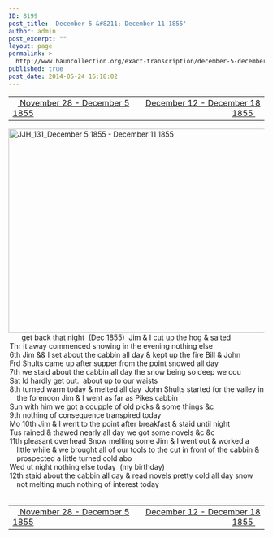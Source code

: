 ```yaml
---
ID: 8199
post_title: 'December 5 &#8211; December 11 1855'
author: admin
post_excerpt: ""
layout: page
permalink: >
  http://www.hauncollection.org/exact-transcription/december-5-december-11-1855/
published: true
post_date: 2014-05-24 16:18:02
---
```

<table style="width: 100%;" align="center">
<tbody>
<tr>
<td width="50%"><a title="November 28 – December 5 1855" href="http://www.hauncollection.org/version-2/version-ii-series-i/november-28-december-5-1855/"><img src="https://lh3.googleusercontent.com/-EFJpxxNiPNw/VqgtWBCZrMI/AAAAAAAAAFU/WfY4lPFWWkg/s800-Ic42/Soeb-Plain-Arrows-8-10px.png" alt="" width="10" height="10" /> November 28 - December 5 1855</a></td>
<td style="text-align: right;"><a title="December 12 – December 18 1855" href="http://www.hauncollection.org/version-2/version-ii-series-i/december-12-december-18-1855/"> December 12 - December 18 1855 <img src="https://lh3.googleusercontent.com/-67k0cYlpXHw/VqgtWKz1MXI/AAAAAAAAAFU/k9PW_Piyurk/s800-Ic42/Soeb-Plain-Arrows-5-10px.png" alt="" width="10" height="10" /></a></td>
</tr>
</tbody>
</table>
<a href="http://www.hauncollection.org/wp-content/uploads/John Haun/JJH_131_December 5 1855 - December 11 1855.JPG" target="_blank" rel="noopener"><img class="alignnone wp-image-2360 size-large" src="http://www.hauncollection.org/wp-content/uploads/John Haun/JJH_131_December 5 1855 - December 11 1855-1024x682.jpg" alt="JJH_131_December 5 1855 - December 11 1855" width="604" height="402" /></a>
<div style="text-indent: -1em; padding-left: 16px;"><span style="color: #ffffff;">.</span>     get back that night  (Dec 1855)  Jim &amp; I cut up the hog &amp; salted</div>
<div style="text-indent: -1em; padding-left: 16px;">Thr it away commenced snowing in the evening nothing else</div>
<div style="text-indent: -1em; padding-left: 16px;">6th Jim &amp;&amp; I set about the cabbin all day &amp; kept up the fire Bill &amp; John</div>
<div style="text-indent: -1em; padding-left: 16px;">Frd Shults came up after supper from the point snowed all day</div>
<div style="text-indent: -1em; padding-left: 16px;">7th we staid about the cabbin all day the snow being so deep we cou</div>
<div style="text-indent: -1em; padding-left: 16px;">Sat ld hardly get out.  about up to our waists</div>
<div style="text-indent: -1em; padding-left: 16px;">8th turned warm today &amp; melted all day  John Shults started for
the valley in the forenoon Jim &amp; I went as far as Pikes cabbin</div>
<div style="text-indent: -1em; padding-left: 16px;">Sun with him we got a coupple of old picks &amp; some things &amp;c</div>
<div style="text-indent: -1em; padding-left: 16px;">9th nothing of consequence transpired today</div>
<div style="text-indent: -1em; padding-left: 16px;">Mo 10th Jim &amp; I went to the point after breakfast &amp; staid until night</div>
<div style="text-indent: -1em; padding-left: 16px;">Tus rained &amp; thawed nearly all day we got some novels &amp;c &amp;c</div>
<div style="text-indent: -1em; padding-left: 16px;">11th pleasant overhead Snow melting some Jim &amp; I went
out &amp; worked a little while &amp; we brought all of our tools to the
cut in front of the cabbin &amp; prospected a little turned cold abo</div>
<div style="text-indent: -1em; padding-left: 16px;">Wed ut night nothing else today  (my birthday)</div>
<div style="text-indent: -1em; padding-left: 16px;">12th staid about the cabbin all day &amp; read novels pretty cold all
day snow not melting much nothing of interest today</div>
&nbsp;
<table style="width: 100%;" align="center">
<tbody>
<tr>
<td width="50%"><a title="November 28 – December 5 1855" href="http://www.hauncollection.org/version-2/version-ii-series-i/november-28-december-5-1855/"><img src="https://lh3.googleusercontent.com/-EFJpxxNiPNw/VqgtWBCZrMI/AAAAAAAAAFU/WfY4lPFWWkg/s800-Ic42/Soeb-Plain-Arrows-8-10px.png" alt="" width="10" height="10" /> November 28 - December 5 1855</a></td>
<td style="text-align: right;"><a title="December 12 – December 18 1855" href="http://www.hauncollection.org/version-2/version-ii-series-i/december-12-december-18-1855/"> December 12 - December 18 1855 <img src="https://lh3.googleusercontent.com/-67k0cYlpXHw/VqgtWKz1MXI/AAAAAAAAAFU/k9PW_Piyurk/s800-Ic42/Soeb-Plain-Arrows-5-10px.png" alt="" width="10" height="10" /></a></td>
</tr>
</tbody>
</table>